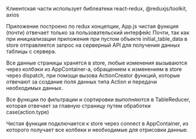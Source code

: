 Клиентская части использует библеатеки react-redux, @reduxjs/toolkit, axios 

Приложение построено по redux концепции, App.js чистая функция (почти) отвечает только за пользовательский интерфейс 
Почти, так как при инициализации приложения при пустом объекте initial_table_data в store отправляется запрос на серверный API для получения данных таблицы с сервера.

Все данные страницы хранятся в store, любые изменения вызываются через колбэки из AppContainer-а, обращением к изменениям в store через dispatch, при помощи вызова 
ActionCreator функций, которые отвечают за создание поля данных типа Action и передачи необходимых данных.

Все функции по фильтрации и сортировки выполняются в TableReducer, которая отвечает за главную страницу путем обработки case(action.type)

Чистая функция подключается к store через connect в AppContainer, из которого получает все колбеки и необходимые для отрисовки данные.



